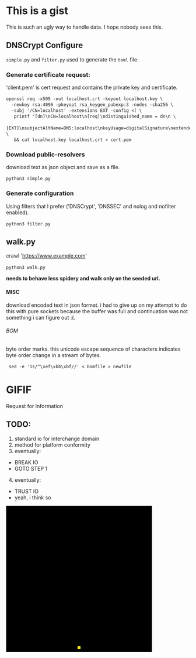 # This is a gist
This is such an ugly way to handle data. I hope nobody sees this.


## DNSCrypt Configure
`simple.py` and `filter.py` used to generate the `toml` file.


### Generate certificate request:
'client.pem' is cert request and contains the private key and certificate.
```
openssl req -x509 -out localhost.crt -keyout localhost.key \
  -newkey rsa:4096 -pkeyopt rsa_keygen_pubexp:3 -nodes -sha256 \
  -subj '/CN=localhost' -extensions EXT -config <( \
   printf "[dn]\nCN=localhost\n[req]\ndistinguished_name = dn\n \
   [EXT]\nsubjectAltName=DNS:localhost\nkeyUsage=digitalSignature\nextendedKeyUsage=serverAuth") \
   && cat localhost.key localhost.crt > cert.pem
```


### Download public-resolvers
download text as json object and save as a file.

```
python3 simple.py
```


### Generate configuration
Using filters that I prefer ('DNSCrypt', 'DNSSEC' and nolog and nofilter enabled).

```
python3 filter.py
```


## walk.py
crawl 'https://www.example.com'

`python3 walk.py`


__needs to behave less spidery and walk only on the seeded url.__


#### MISC
download encoded text in json format. 
i had to give up on my attempt to do this with pure sockets because
the buffer was full and continuation was not something i can figure out :(.

###### BOM
byte order marks. this unicode escape sequence of characters indicates byte order
change in a stream of bytes.
```
 sed -e '1s/^\xef\xbb\xbf//' < bomfile > newfile
```


# GIFIF
Request for Information

## TODO:
1. standard io for interchange domain
2. method for platform conformity
3. eventually:
- BREAK IO
- GOTO STEP 1
4. eventually:
- TRUST IO
- yeah, i think so


![Pascal's Triangle](https://github.com/jradd/public/blob/master/pascals.gif)
